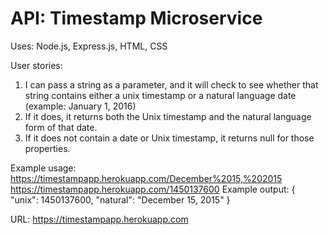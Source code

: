# API: Timestamp Microservice

Uses: Node.js, Express.js, HTML, CSS

User stories:

1. I can pass a string as a parameter, and it will check to see whether that string contains either a unix timestamp or a natural language date (example: January 1, 2016)
2. If it does, it returns both the Unix timestamp and the natural language form of that date.
3. If it does not contain a date or Unix timestamp, it returns null for those properties.

Example usage:
https://timestampapp.herokuapp.com/December%2015,%202015
https://timestampapp.herokuapp.com/1450137600
Example output:
{ "unix": 1450137600, "natural": "December 15, 2015" }

URL: https://timestampapp.herokuapp.com
